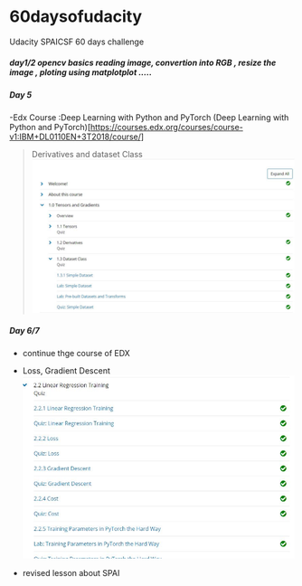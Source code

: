 # 60daysofudacity
Udacity SPAICSF  60 days challenge 


##### day1/2 opencv basics reading image, convertion into RGB , resize the image , ploting using matplotplot .....

##### Day 5 
-Edx Course :Deep Learning with Python and PyTorch 
(Deep Learning with Python and PyTorch)[https://courses.edx.org/courses/course-v1:IBM+DL0110EN+3T2018/course/]
>Derivatives and dataset Class 
![GitHub Logo](/images/Day5.JPG)

##### Day 6/7 
- continue thge course of EDX 
* Loss, Gradient Descent
![Loss, Gradient Descent](/images/day6.JPG)
- revised lesson about SPAI


